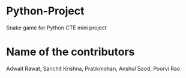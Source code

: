 # Python-Project
Snake game for Python CTE mini project


# Name of the contributors
Adwait Rawat,
Sanchit Krishna,
Pratikmohan,
Anshul Sood,
Poorvi Rao
